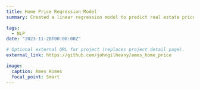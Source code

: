 ```yaml
---
title: Home Price Regression Model
summary: Created a linear regression model to predict real estate prices in Ames, IA based on 20+ predictive variables. The final model had an r2 score of 0.87, and placed \#1 on Kaggle leaderboard out of 17 participants.

tags:
  - NLP
date: "2023-11-20T00:00:00Z"

# Optional external URL for project (replaces project detail page).
external_link: https://github.com/johngilheany/ames_home_price

image:
  caption: Ames Homes
  focal_point: Smart
---
```

